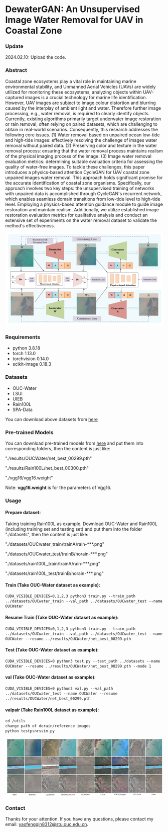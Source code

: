 # DewaterGAN: An Unsupervised Image Water Removal for UAV in Coastal Zone


### Update
2024.02.10: Upload the code.

### Abstract
Coastal zone ecosystems play a vital role in maintaining marine environmental stability, and Unmanned Aerial Vehicles (UAVs) are widely utilized for monitoring these ecosystems, analyzing objects within UAV-captured images is a crucial technology for marine life identification. However, UAV images are subject to image colour distortion and blurring caused by the interplay of ambient light and water. Therefore further image processing, e.g., water removal, is required to clearly identify objects. Currently, existing algorithms primarily target underwater image restoration or rain removal, often relying on paired datasets, which are challenging to obtain in real-world scenarios. Consequently, this research addresses the following core issues. (1) Water removal  based on unpaired ocean low-tide and high-tide images: effectively resolving the challenge of images water removal without paired data. (2) Preserving color and texture in the water removal process: ensuring that the water removal process maintains realism of the physical imaging process of the image. (3) Image water removal evaluation metrics: determining suitable evaluation criteria for assessing the quality of water-free images. To tackle these challenges, this paper introduces a physics-based attention CycleGAN for UAV coastal zone unpaired images water removal. This approach holds significant promise for the accurate identification of coastal zone organisms. Specifically, our approach involves two key steps: the unsupervised training of networks with unpaired data is accomplished through CycleGAN's recurrent network, which enables seamless domain transitions from low-tide level to high-tide level. Employing a physics-based attention guidance module to guide image restoration and maintain realism. Additionally, we utilize established image restoration evaluation metrics for qualitative analysis and conduct an extensive set of experiments on the water removal dataset to validate the method's effectiveness.

![image](https://github.com/yfq-yy/Dewater/blob/master/figures/pipline.png)


### Requirements
- python 3.8.18
- torch 1.13.0
- torchvision 0.14.0
- scikit-image 0.18.3
  
### Datasets
- OUC-Water
- LSUI
- UIEB
- Rain100L
- SPA-Data

You can download above datasets from [here](XXX)

### Pre-trained Models
You can download pre-trained models from [here](XXX) and put them into corresponding folders, then the content is just like:

"./results/OUCWater/net_best_00299.pth"

"./results/Rain100L/net_best_00300.pth"

"./vgg16/vgg16.weight"

Note: **vgg16.weight** is for the parameters of Vgg16.

### Usage
#### Prepare dataset:
Taking training Rain100L as example. Download OUC-Water and Rain100L (including training set and testing set) and put them into the folder "./datasets", then the content is just like:

"./datasets/OUCwater_train/trainA/rain-***.png"

"./datasets/OUCwater_test/trainB/norain-***.png"

"./datasets/rain100L_train/trainA/rain-***.png"

"./datasets/rain100L_test/trainB/norain-***.png"
#### Train (Take OUC-Water dataset as example):
```
CUDA_VISIBLE_DEVICES=0,1,2,3 python3 train.py --train_path ../datasets/OUCwater_train --val_path ../datasets/OUCwater_test --name OUCWater
```
#### Resume Train (Take OUC-Water dataset as example):
```
CUDA_VISIBLE_DEVICES=0,1,2,3 python3 train.py --train_path ../datasets/OUCwater_train --val_path ../datasets/OUCwater_test --name OUCWater --resume ../results/OUCWater/net_best_00299.pth
```
#### Test (Take OUC-Water dataset as example):
```
CUDA_VISIBLE_DEVICES=0 python3 test.py --test_path ../datasets --name OUCWater --resume ../results/OUCWater/net_best_00299.pth --mode 1
```
#### val (Take OUC-Water dataset as example):
```
CUDA_VISIBLE_DEVICES=0 python3 val.py --val_path ../datasets/OUCwater_test --name OUCWater --resume ../results/OUCWater/net_best_00299.pth
```
#### valpair (Take Rain100L dataset as example):
```
cd /utils
change path of derain/reference images
python testpsnrssim.py
```
![image](https://github.com/yfq-yy/Dewater/blob/master/figures/waterimage1.png)
### Contact
Thanks for your attention. If you have any questions, please contact my email: yaofengqin8312@stu.ouc.edu.cn. 
